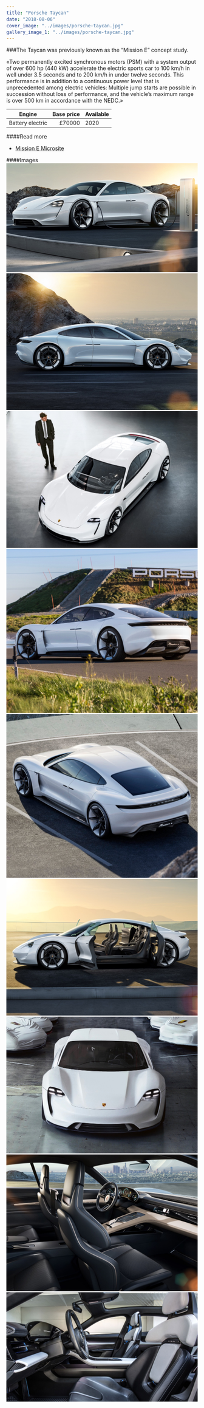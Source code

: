 ```yaml
---
title: "Porsche Taycan"
date: "2018-08-06"
cover_image: "../images/porsche-taycan.jpg"
gallery_image_1: "../images/porsche-taycan.jpg"
---
```


###The Taycan was previously known as the “Mission E” concept study. 

«Two permanently excited synchronous motors (PSM) with a system output of over 600 hp (440 kW) accelerate the electric sports car to 100 km/h in well under 3.5 seconds and to 200 km/h in under twelve seconds. This performance is in addition to a continuous power level that is unprecedented among electric vehicles: Multiple jump starts are possible in succession without loss of performance, and the vehicle’s maximum range is over 500 km in accordance with the NEDC.»


| Engine     | Base price    | Available  |
| ------------- | -------------:| ------- |
| Battery electric | £70000          | 2020     |



####Read more
- [Mission E Microsite](https://www.porsche.com/microsite/mission-e/international.aspx)

####Images
![Porsche Taycan](../images/porsche-taycan-image1.jpg)
![Porsche Taycan](../images/porsche-taycan-image3.jpg)
![Porsche Taycan](../images/porsche-taycan-image2.jpg)
![Porsche Taycan](../images/porsche-taycan-image4.jpg)
![Porsche Taycan](../images/porsche-taycan-image5.jpg)
![Porsche Taycan](../images/porsche-taycan-image6.jpg)
![Porsche Taycan](../images/porsche-taycan-image7.jpg)
![Porsche Taycan](../images/porsche-taycan-image8.jpg)
![Porsche Taycan](../images/porsche-taycan-image9.jpg)